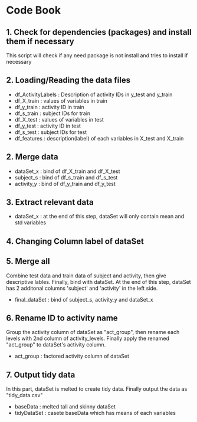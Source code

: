 Code Book
==========

## 1. Check for dependencies (packages) and install them if necessary
This script will check if any need package is not install and tries to install if necessary

## 2. Loading/Reading the data files

* df_ActivityLabels : Description of activity IDs in y_test and y_train
* df_X_train : values of variables in train
* df_y_train : activity ID in train
* df_s_train  : subject IDs for train
* df_X_test : values of variables in test
* df_y_test : activity ID in test
* df_s_test : subject IDs for test
* df_features : description(label) of each variables in X_test and X_train

## 2. Merge data

* dataSet_x : bind of df_X_train and df_X_test
* subject_s : bind of df_s_train and df_s_test
* activity_y : bind of df_y_train and df_y_test

## 3. Extract relevant data

* dataSet_x : at the end of this step, dataSet will only contain mean and std variables

## 4. Changing Column label of dataSet

## 5. Merge all
Combine test data and train data of subject and activity, then give descriptive lables. Finally, bind with dataSet. At the end of this step, dataSet has 2 additonal columns 'subject' and 'activity' in the left side.
* final_dataSet : bind of subject_s,  activity_y and dataSet_x

## 6. Rename ID to activity name
Group the activity column of dataSet as "act_group", then rename each levels with 2nd column of activity_levels. Finally apply the renamed "act_group" to dataSet's activity column.
* act_group : factored activity column of dataSet 

## 7. Output tidy data
In this part, dataSet is melted to create tidy data. Finally output the data as "tidy_data.csv"
* baseData : melted tall and skinny dataSet
* tidyDataSet : casete baseData which has means of each variables
